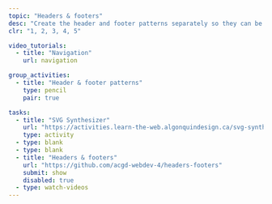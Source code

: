 ```yaml
---
topic: "Headers & footers"
desc: "Create the header and footer patterns separately so they can be tested and reused."
clr: "1, 2, 3, 4, 5"

video_tutorials:
  - title: "Navigation"
    url: navigation

group_activities:
  - title: "Header & footer patterns"
    type: pencil
    pair: true

tasks:
  - title: "SVG Synthesizer"
    url: "https://activities.learn-the-web.algonquindesign.ca/svg-synthesizer/"
    type: activity
  - type: blank
  - type: blank
  - title: "Headers & footers"
    url: "https://github.com/acgd-webdev-4/headers-footers"
    submit: show
    disabled: true
  - type: watch-videos
---
```

